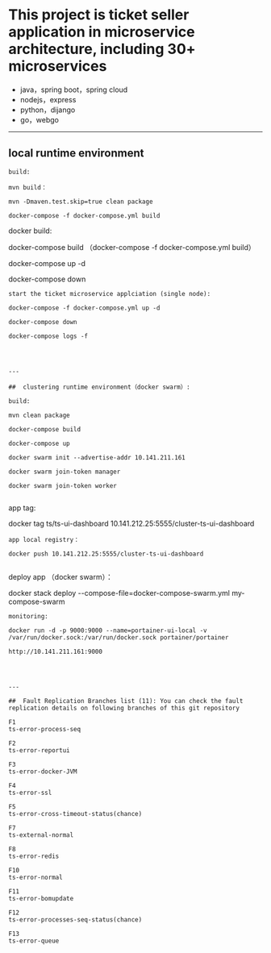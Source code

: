 

This project is ticket seller application in microservice architecture, including 30+ microservices
=========================

- java，spring boot，spring cloud
- nodejs，express
- python，dijango
- go，webgo


---

## local runtime environment

```
build:

mvn build：

mvn -Dmaven.test.skip=true clean package

docker-compose -f docker-compose.yml build

```
docker build:

docker-compose build
（docker-compose -f docker-compose.yml build）

docker-compose up -d

docker-compose down


```
start the ticket microservice applciation (single node):

docker-compose -f docker-compose.yml up -d

docker-compose down

docker-compose logs -f




---

##  clustering runtime environment（docker swarm）:

build:

mvn clean package

docker-compose build

docker-compose up

docker swarm init --advertise-addr 10.141.211.161

docker swarm join-token manager

docker swarm join-token worker


```
app tag:

docker tag ts/ts-ui-dashboard 10.141.212.25:5555/cluster-ts-ui-dashboard

```
app local registry：

docker push 10.141.212.25:5555/cluster-ts-ui-dashboard


```
deploy app （docker swarm）：

docker stack deploy --compose-file=docker-compose-swarm.yml my-compose-swarm


```
monitoring:

docker run -d -p 9000:9000 --name=portainer-ui-local -v /var/run/docker.sock:/var/run/docker.sock portainer/portainer

http://10.141.211.161:9000




---

##  Fault Replication Branches list (11): You can check the fault replication details on following branches of this git repository

F1 
ts-error-process-seq

F2
ts-error-reportui

F3
ts-error-docker-JVM

F4
ts-error-ssl

F5
ts-error-cross-timeout-status(chance)

F7
ts-external-normal

F8
ts-error-redis

F10
ts-error-normal

F11
ts-error-bomupdate

F12
ts-error-processes-seq-status(chance)

F13 
ts-error-queue







